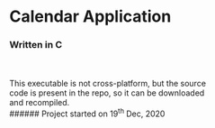 # Calendar Application <br>
### Written in C <br>
<br>
<br>
This executable is not cross-platform, but the source<br>
code is present in the repo, so it can be downloaded<br>
and recompiled.<br>
###### Project started on 19<sup>th</sup> Dec, 2020
